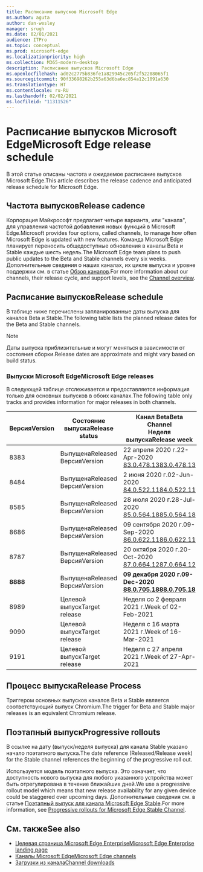 ```yaml
---
title: Расписание выпусков Microsoft Edge
ms.author: aguta
author: dan-wesley
manager: srugh
ms.date: 02/01/2021
audience: ITPro
ms.topic: conceptual
ms.prod: microsoft-edge
ms.localizationpriority: high
ms.collection: M365-modern-desktop
description: Расписание выпусков Microsoft Edge
ms.openlocfilehash: ad02c2775b836fe1a829945c205f2f52208065f1
ms.sourcegitcommit: 90f33698262b255a63d6ba6ec854a12c1091a630
ms.translationtype: HT
ms.contentlocale: ru-RU
ms.lasthandoff: 02/02/2021
ms.locfileid: "11311526"
---
```

# <span data-ttu-id="53574-103">Расписание выпусков Microsoft Edge</span><span class="sxs-lookup"><span data-stu-id="53574-103">Microsoft Edge release schedule</span></span>

<span data-ttu-id="53574-104">В этой статье описаны частота и ожидаемое расписание выпусков Microsoft Edge.</span><span class="sxs-lookup"><span data-stu-id="53574-104">This article describes the release cadence and anticipated release schedule for Microsoft Edge.</span></span>

## <span data-ttu-id="53574-105">Частота выпусков</span><span class="sxs-lookup"><span data-stu-id="53574-105">Release cadence</span></span>

<span data-ttu-id="53574-106">Корпорация Майкрософт предлагает четыре варианта, или "канала", для управления частотой добавления новых функций в Microsoft Edge.</span><span class="sxs-lookup"><span data-stu-id="53574-106">Microsoft provides four options, called channels, to manage how often Microsoft Edge is updated with new features.</span></span> <span data-ttu-id="53574-107">Команда Microsoft Edge планирует переносить общедоступные обновления в каналы Beta и Stable каждые шесть недель.</span><span class="sxs-lookup"><span data-stu-id="53574-107">The Microsoft Edge team plans to push public updates to the Beta and Stable channels every six weeks.</span></span> <span data-ttu-id="53574-108">Дополнительные сведения о наших каналах, их цикле выпуска и уровне поддержки см. в статье [Обзор каналов](https://docs.microsoft.com/DeployEdge/microsoft-edge-channels#channel-overview).</span><span class="sxs-lookup"><span data-stu-id="53574-108">For more information about our channels, their release cycle, and support levels, see the [Channel overview](https://docs.microsoft.com/DeployEdge/microsoft-edge-channels#channel-overview).</span></span>

## <span data-ttu-id="53574-109">Расписание выпусков</span><span class="sxs-lookup"><span data-stu-id="53574-109">Release schedule</span></span>

<span data-ttu-id="53574-110">В таблице ниже перечислены запланированные даты выпуска для каналов Beta и Stable.</span><span class="sxs-lookup"><span data-stu-id="53574-110">The following table lists the planned release dates for the Beta and Stable channels.</span></span>

> [!NOTE]
> <span data-ttu-id="53574-111">Даты выпуска приблизительные и могут меняться в зависимости от состояния сборки.</span><span class="sxs-lookup"><span data-stu-id="53574-111">Release dates are approximate and might vary based on build status.</span></span>

### <span data-ttu-id="53574-112">Выпуски Microsoft Edge</span><span class="sxs-lookup"><span data-stu-id="53574-112">Microsoft Edge releases</span></span>

<span data-ttu-id="53574-113">В следующей таблице отслеживается и предоставляется информация только для основных выпусков в обоих каналах.</span><span class="sxs-lookup"><span data-stu-id="53574-113">The following table only tracks and provides information for major releases in both channels.</span></span>

| <span data-ttu-id="53574-114">Версия</span><span class="sxs-lookup"><span data-stu-id="53574-114">Version</span></span> | <span data-ttu-id="53574-115">Состояние выпуска</span><span class="sxs-lookup"><span data-stu-id="53574-115">Release status</span></span> | <span data-ttu-id="53574-116">Канал Beta</span><span class="sxs-lookup"><span data-stu-id="53574-116">Beta Channel</span></span><br><span data-ttu-id="53574-117">Неделя выпуска</span><span class="sxs-lookup"><span data-stu-id="53574-117">Release week</span></span> | <span data-ttu-id="53574-118">Канал Stable</span><span class="sxs-lookup"><span data-stu-id="53574-118">Stable Channel</span></span><br><span data-ttu-id="53574-119">Неделя выпуска</span><span class="sxs-lookup"><span data-stu-id="53574-119">Release week</span></span> |
|---------|-----|------|--------|
| <span data-ttu-id="53574-120">83</span><span class="sxs-lookup"><span data-stu-id="53574-120">83</span></span> | <span data-ttu-id="53574-121">Выпущена</span><span class="sxs-lookup"><span data-stu-id="53574-121">Released</span></span><br><span data-ttu-id="53574-122">Версия</span><span class="sxs-lookup"><span data-stu-id="53574-122">Version</span></span> | <span data-ttu-id="53574-123">22 апреля 2020 г.</span><span class="sxs-lookup"><span data-stu-id="53574-123">22-Apr-2020</span></span><br>[<span data-ttu-id="53574-124">83.0.478.13</span><span class="sxs-lookup"><span data-stu-id="53574-124">83.0.478.13</span></span>](https://docs.microsoft.com/DeployEdge/microsoft-edge-relnote-archive-beta-channel#version-83047813-april-22) | <span data-ttu-id="53574-125">21 мая 2020 г.</span><span class="sxs-lookup"><span data-stu-id="53574-125">21-May-2020</span></span><br> [<span data-ttu-id="53574-126">83.0.478.37</span><span class="sxs-lookup"><span data-stu-id="53574-126">83.0.478.37</span></span>](https://docs.microsoft.com/DeployEdge/microsoft-edge-relnote-archive-stable-channel#version-83047837-may-21) |
| <span data-ttu-id="53574-127">84</span><span class="sxs-lookup"><span data-stu-id="53574-127">84</span></span> | <span data-ttu-id="53574-128">Выпущена</span><span class="sxs-lookup"><span data-stu-id="53574-128">Released</span></span><br><span data-ttu-id="53574-129">Версия</span><span class="sxs-lookup"><span data-stu-id="53574-129">Version</span></span> | <span data-ttu-id="53574-130">2 июня 2020 г.</span><span class="sxs-lookup"><span data-stu-id="53574-130">02-Jun-2020</span></span><br>[<span data-ttu-id="53574-131">84.0.522.11</span><span class="sxs-lookup"><span data-stu-id="53574-131">84.0.522.11</span></span>](https://docs.microsoft.com/DeployEdge/microsoft-edge-relnote-archive-beta-channel#version-84052211-june-2) | <span data-ttu-id="53574-132">16 июля 2020 г.</span><span class="sxs-lookup"><span data-stu-id="53574-132">16-Jul-2020</span></span><br> [<span data-ttu-id="53574-133">84.0.522.40.</span><span class="sxs-lookup"><span data-stu-id="53574-133">84.0.522.40</span></span>](https://docs.microsoft.com/DeployEdge/microsoft-edge-relnote-archive-stable-channel#version-84052240-july-16) |
| <span data-ttu-id="53574-134">85</span><span class="sxs-lookup"><span data-stu-id="53574-134">85</span></span> | <span data-ttu-id="53574-135">Выпущена</span><span class="sxs-lookup"><span data-stu-id="53574-135">Released</span></span><br><span data-ttu-id="53574-136">Версия</span><span class="sxs-lookup"><span data-stu-id="53574-136">Version</span></span> | <span data-ttu-id="53574-137">28 июля 2020 г.</span><span class="sxs-lookup"><span data-stu-id="53574-137">28-Jul-2020</span></span><br>[<span data-ttu-id="53574-138">85.0.564.18</span><span class="sxs-lookup"><span data-stu-id="53574-138">85.0.564.18</span></span>](https://docs.microsoft.com/DeployEdge/microsoft-edge-relnote-archive-beta-channel#version-85056418-july-28)  | <span data-ttu-id="53574-139">27 августа 2020 г.</span><span class="sxs-lookup"><span data-stu-id="53574-139">27-Aug-2020</span></span><br>[<span data-ttu-id="53574-140">85.0.564.41</span><span class="sxs-lookup"><span data-stu-id="53574-140">85.0.564.41</span></span>](https://docs.microsoft.com/DeployEdge/microsoft-edge-relnote-stable-channel#version-85056441-august-27) |
| <span data-ttu-id="53574-141">86</span><span class="sxs-lookup"><span data-stu-id="53574-141">86</span></span> | <span data-ttu-id="53574-142">Выпущена</span><span class="sxs-lookup"><span data-stu-id="53574-142">Released</span></span><br><span data-ttu-id="53574-143">Версия</span><span class="sxs-lookup"><span data-stu-id="53574-143">Version</span></span> | <span data-ttu-id="53574-144">09 сентября 2020 г.</span><span class="sxs-lookup"><span data-stu-id="53574-144">09-Sep-2020</span></span><br>[<span data-ttu-id="53574-145">86.0.622.11</span><span class="sxs-lookup"><span data-stu-id="53574-145">86.0.622.11</span></span>](https://docs.microsoft.com/DeployEdge/microsoft-edge-relnote-beta-channel#version-86062211-september-9) | <span data-ttu-id="53574-146">09 октября 2020 г.</span><span class="sxs-lookup"><span data-stu-id="53574-146">09-Oct-2020</span></span><br>[<span data-ttu-id="53574-147">86.0.622.38</span><span class="sxs-lookup"><span data-stu-id="53574-147">86.0.622.38</span></span>](https://docs.microsoft.com/deployedge/microsoft-edge-relnote-stable-channel#version-86062238-october-9) |
| <span data-ttu-id="53574-148">87</span><span class="sxs-lookup"><span data-stu-id="53574-148">87</span></span> | <span data-ttu-id="53574-149">Выпущена</span><span class="sxs-lookup"><span data-stu-id="53574-149">Released</span></span><br><span data-ttu-id="53574-150">Версия</span><span class="sxs-lookup"><span data-stu-id="53574-150">Version</span></span> | <span data-ttu-id="53574-151">20 октября 2020 г.</span><span class="sxs-lookup"><span data-stu-id="53574-151">20-Oct-2020</span></span><br>[<span data-ttu-id="53574-152">87.0.664.12</span><span class="sxs-lookup"><span data-stu-id="53574-152">87.0.664.12</span></span>](https://docs.microsoft.com/deployedge/microsoft-edge-relnote-beta-channel#version-87066412--october-20) | <span data-ttu-id="53574-153">19 ноября 2020 г.</span><span class="sxs-lookup"><span data-stu-id="53574-153">19-Nov-2020</span></span><br>[<span data-ttu-id="53574-154">87.0.664.41</span><span class="sxs-lookup"><span data-stu-id="53574-154">87.0.664.41</span></span>](https://docs.microsoft.com/deployedge/microsoft-edge-relnote-stable-channel#version-87066441-november-19) |
| **<span data-ttu-id="53574-155">88</span><span class="sxs-lookup"><span data-stu-id="53574-155">88</span></span>** | <span data-ttu-id="53574-156">Выпущена</span><span class="sxs-lookup"><span data-stu-id="53574-156">Released</span></span><br><span data-ttu-id="53574-157">Версия</span><span class="sxs-lookup"><span data-stu-id="53574-157">Version</span></span> | **<span data-ttu-id="53574-158">09 декабря 2020 г.</span><span class="sxs-lookup"><span data-stu-id="53574-158">09-Dec-2020</span></span>**<br>**[<span data-ttu-id="53574-159">88.0.705.18</span><span class="sxs-lookup"><span data-stu-id="53574-159">88.0.705.18</span></span>](https://docs.microsoft.com/deployedge/microsoft-edge-relnote-beta-channel#version-88070518-december-9)** | **<span data-ttu-id="53574-160">21 января 2021 г.</span><span class="sxs-lookup"><span data-stu-id="53574-160">21-Jan-2021</span></span>**<br>**[<span data-ttu-id="53574-161">88.0.705.50</span><span class="sxs-lookup"><span data-stu-id="53574-161">88.0.705.50</span></span>](https://docs.microsoft.com/deployedge/microsoft-edge-relnote-stable-channel#version-88070550-january-21)**|
| <span data-ttu-id="53574-162">89</span><span class="sxs-lookup"><span data-stu-id="53574-162">89</span></span> | <span data-ttu-id="53574-163">Целевой выпуск</span><span class="sxs-lookup"><span data-stu-id="53574-163">Target release</span></span> | <span data-ttu-id="53574-164">Неделя со 2 февраля 2021 г.</span><span class="sxs-lookup"><span data-stu-id="53574-164">Week of 02-Feb-2021</span></span> | <span data-ttu-id="53574-165">Неделя с 4 марта 2021 г.</span><span class="sxs-lookup"><span data-stu-id="53574-165">Week of 04-Mar-2021</span></span> |
| <span data-ttu-id="53574-166">90</span><span class="sxs-lookup"><span data-stu-id="53574-166">90</span></span> | <span data-ttu-id="53574-167">Целевой выпуск</span><span class="sxs-lookup"><span data-stu-id="53574-167">Target release</span></span> | <span data-ttu-id="53574-168">Неделя с 16 марта 2021 г.</span><span class="sxs-lookup"><span data-stu-id="53574-168">Week of 16-Mar-2021</span></span> | <span data-ttu-id="53574-169">Неделя с 15 апреля 2021 г.</span><span class="sxs-lookup"><span data-stu-id="53574-169">Week of 15-Apr-2021</span></span> |
| <span data-ttu-id="53574-170">91</span><span class="sxs-lookup"><span data-stu-id="53574-170">91</span></span> | <span data-ttu-id="53574-171">Целевой выпуск</span><span class="sxs-lookup"><span data-stu-id="53574-171">Target release</span></span> | <span data-ttu-id="53574-172">Неделя с 27 апреля 2021 г.</span><span class="sxs-lookup"><span data-stu-id="53574-172">Week of 27-Apr-2021</span></span> | <span data-ttu-id="53574-173">Неделя с 27 мая 2021 г.</span><span class="sxs-lookup"><span data-stu-id="53574-173">Week of 27-May-2021</span></span> |

## <span data-ttu-id="53574-174">Процесс выпуска</span><span class="sxs-lookup"><span data-stu-id="53574-174">Release Process</span></span>

<span data-ttu-id="53574-175">Триггером основных выпусков каналов Beta и Stable является соответствующий выпуск Chromium.</span><span class="sxs-lookup"><span data-stu-id="53574-175">The trigger for Beta and Stable major releases is an equivalent Chromium release.</span></span>

## <span data-ttu-id="53574-176">Поэтапный выпуск</span><span class="sxs-lookup"><span data-stu-id="53574-176">Progressive rollouts</span></span>

<span data-ttu-id="53574-177">В ссылке на дату (выпуск/неделя выпуска) для канала Stable указано начало поэтапного выпуска.</span><span class="sxs-lookup"><span data-stu-id="53574-177">The date reference (Released/Release week) for the Stable channel references the beginning of the progressive roll out.</span></span>

<span data-ttu-id="53574-178">Используется модель поэтапного выпуска. Это означает, что доступность нового выпуска для любого указанного устройства может быть отрегулирована в течение ближайших дней.</span><span class="sxs-lookup"><span data-stu-id="53574-178">We use a progressive rollout model which means that new release availability for any given device could be staggered over upcoming days.</span></span> <span data-ttu-id="53574-179">Дополнительные сведения см. в статье [Поэтапный выпуск для канала Microsoft Edge Stable](microsoft-edge-update-progressive-rollout.md).</span><span class="sxs-lookup"><span data-stu-id="53574-179">For more information, see [Progressive rollouts for Microsoft Edge Stable Channel](microsoft-edge-update-progressive-rollout.md).</span></span>

## <span data-ttu-id="53574-180">См. также</span><span class="sxs-lookup"><span data-stu-id="53574-180">See also</span></span>

- [<span data-ttu-id="53574-181">Целевая страница Microsoft Edge Enterprise</span><span class="sxs-lookup"><span data-stu-id="53574-181">Microsoft Edge Enterprise landing page</span></span>](https://aka.ms/EdgeEnterprise)
- [<span data-ttu-id="53574-182">Каналы Microsoft Edge</span><span class="sxs-lookup"><span data-stu-id="53574-182">Microsoft Edge channels</span></span>](microsoft-edge-channels.md)
- [<span data-ttu-id="53574-183">Загрузки из канала</span><span class="sxs-lookup"><span data-stu-id="53574-183">Channel downloads</span></span>](https://www.microsoft.com/edge/business/download)